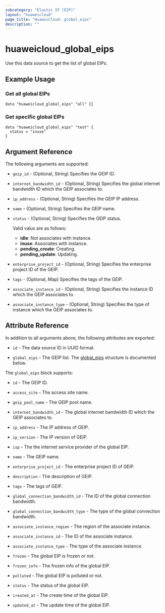 ```yaml
---
subcategory: "Elastic IP (EIP)"
layout: "huaweicloud"
page_title: "HuaweiCloud: global_eips"
description: ""
---
```


# huaweicloud_global_eips

Use this data source to get the list of global EIPs.

## Example Usage

### Get all global EIPs

```hcl
data "huaweicloud_global_eips" "all" {}
```

### Get specific global EIPs

```hcl
data "huaweicloud_global_eips" "test" {
  status = "inuse"
}
```

## Argument Reference

The following arguments are supported:

* `geip_id` - (Optional, String) Specifies the GEIP ID.

* `internet_bandwidth_id` - (Optional, String) Specifies the global internet bandwidth ID which the GEIP associates to.

* `ip_address` - (Optional, String) Specifies the GEIP IP address.

* `name` - (Optional, String) Specifies the GEIP name.

* `status` - (Optional, String) Specifies the GEIP status.
  
  Valid valus are as follows:
  + **idle**: Not associates with instance.
  + **inuse**: Associates with instance.
  + **pending_create**: Creating.
  + **pending_update**: Updating.

* `enterprise_project_id` - (Optional, String) Specifies the enterprise project ID of the GEIP.

* `tags` - (Optional, Map) Specifies the tags of the GEIP.

* `associate_instance_id` - (Optional, String) Specifies the instance ID which the GEIP associates to.

* `associate_instance_type` - (Optional, String) Specifies the type of instance which the GEIP associates to.

## Attribute Reference

In addition to all arguments above, the following attributes are exported:

* `id` - The data source ID in UUID format.

* `global_eips` - The GEIP list.
  The [global_eips](#attrblock--global_eips) structure is documented below.

<a name="attrblock--global_eips"></a>
The `global_eips` block supports:

* `id` - The GEIP ID.

* `access_site` - The access site name.

* `geip_pool_name` - The GEIP pool name.

* `internet_bandwidth_id` - The global internet bandwidth ID which the GEIP associates to.

* `ip_address` - The IP address of GEIP.

* `ip_version` - The IP version of GEIP.

* `isp` - The the internet service provider of the global EIP.

* `name` - The GEIP name.

* `enterprise_project_id` - The enterprise project ID of GEIP.

* `description` - The description of GEIP.

* `tags` - The tags of GEIP.

* `global_connection_bandwidth_id` - The ID of the global connection bandwidth.

* `global_connection_bandwidth_type` - The type of the global connection bandwidth.

* `associate_instance_region` - The region of the associate instance.

* `associate_instance_id` - The ID of the associate instance.

* `associate_instance_type` - The type of the associate instance.

* `frozen` - The global EIP is frozen or not.

* `frozen_info` - The frozen info of the global EIP.

* `polluted` - The global EIP is polluted or not.

* `status` - The status of the global EIP.

* `created_at` - The create time of the global EIP.

* `updated_at` - The update time of the global EIP.
